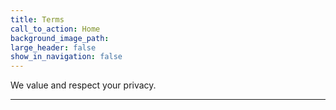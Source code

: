 ```yaml
---
title: Terms
call_to_action: Home
background_image_path:
large_header: false
show_in_navigation: false
---
```


We value and respect your privacy.

---
